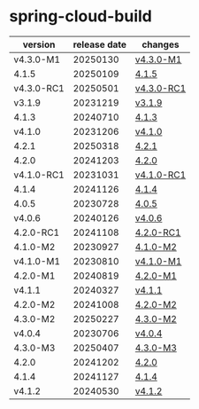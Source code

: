 # spring-cloud-build	


|version|release date|changes|
|---|---|---|
|v4.3.0-M1|20250130|[v4.3.0-M1](./v4.3.0-M1-20250130.md)|
|4.1.5|20250109|[4.1.5](./4.1.5-20250109.md)|
|v4.3.0-RC1|20250501|[v4.3.0-RC1](./v4.3.0-RC1-20250501.md)|
|v3.1.9|20231219|[v3.1.9](./v3.1.9-20231219.md)|
|4.1.3|20240710|[4.1.3](./4.1.3-20240710.md)|
|v4.1.0|20231206|[v4.1.0](./v4.1.0-20231206.md)|
|4.2.1|20250318|[4.2.1](./4.2.1-20250318.md)|
|4.2.0|20241203|[4.2.0](./4.2.0-20241203.md)|
|v4.1.0-RC1|20231031|[v4.1.0-RC1](./v4.1.0-RC1-20231031.md)|
|4.1.4|20241126|[4.1.4](./4.1.4-20241126.md)|
|4.0.5|20230728|[4.0.5](./4.0.5-20230728.md)|
|v4.0.6|20240126|[v4.0.6](./v4.0.6-20240126.md)|
|4.2.0-RC1|20241108|[4.2.0-RC1](./4.2.0-RC1-20241108.md)|
|4.1.0-M2|20230927|[4.1.0-M2](./4.1.0-M2-20230927.md)|
|v4.1.0-M1|20230810|[v4.1.0-M1](./v4.1.0-M1-20230810.md)|
|4.2.0-M1|20240819|[4.2.0-M1](./4.2.0-M1-20240819.md)|
|v4.1.1|20240327|[v4.1.1](./v4.1.1-20240327.md)|
|4.2.0-M2|20241008|[4.2.0-M2](./4.2.0-M2-20241008.md)|
|4.3.0-M2|20250227|[4.3.0-M2](./4.3.0-M2-20250227.md)|
|v4.0.4|20230706|[v4.0.4](./v4.0.4-20230706.md)|
|4.3.0-M3|20250407|[4.3.0-M3](./4.3.0-M3-20250407.md)|
|4.2.0|20241202|[4.2.0](./4.2.0-20241202.md)|
|4.1.4|20241127|[4.1.4](./4.1.4-20241127.md)|
|v4.1.2|20240530|[v4.1.2](./v4.1.2-20240530.md)|
